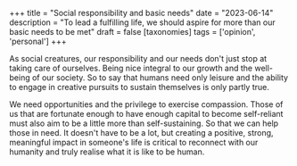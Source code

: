 +++
title = "Social responsibility and basic needs"
date = "2023-06-14"
description = "To lead a fulfilling life, we should aspire for more than our basic needs to be met"
draft = false
[taxonomies]
tags = ['opinion', 'personal']
+++

As social creatures, our responsibility and our needs
don't just stop at taking care of ourselves. Being nice integral to our
growth and the well-being of our society. So to say that humans need only
leisure and the ability to engage in creative pursuits to sustain
themselves is only partly true.

We need opportunities and the privilege to exercise compassion. Those of
us that are fortunate enough to have enough capital to become
self-reliant must also aim to be a little more than self-sustaining.
So that we can help those in need. It doesn't have to be a lot, but
creating a positive, strong, meaningful impact in someone's life is
critical to reconnect with our humanity and truly realise what it is
like to be human.
